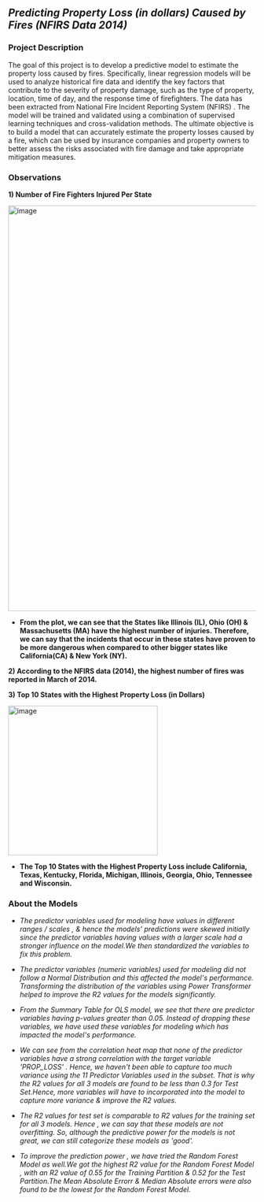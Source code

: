## _Predicting Property Loss (in dollars) Caused by Fires (NFIRS Data 2014)_

### **Project Description**

The goal of this project is to develop a predictive model to estimate the property loss caused by fires. Specifically, linear regression models will be used to analyze historical fire data and identify the key factors that contribute to the severity of property damage, such as the type of property, location, time of day, and the response time of firefighters. The data has been extracted from National Fire Incident Reporting System (NFIRS) . The model will be trained and validated using a combination of supervised learning techniques and cross-validation methods. The ultimate objective is to build a model that can accurately estimate the property losses caused by a fire, which can be used by insurance companies and property owners to better assess the risks associated with fire damage and take appropriate mitigation measures.

### **Observations**

**1) Number of Fire Fighters Injured Per State**

<img width="824" alt="image" src="https://user-images.githubusercontent.com/70052374/225415126-fa7e7b66-7f3f-4fff-9508-91076ce7949f.png">

* **From the plot, we can see that the States like Illinois (IL), Ohio (OH) & Massachusetts (MA) have the highest number of injuries. Therefore, we can say that the incidents that occur in these states have proven to be more dangerous when compared to other bigger states like California(CA) & New York (NY).** 




**2) According to the NFIRS data (2014), the highest number of fires was reported in March of 2014.** 




**3) Top 10 States with the Highest Property Loss (in Dollars)**

<img width="304" alt="image" src="https://user-images.githubusercontent.com/70052374/225423159-e90f3ad9-81ae-4064-bd13-6e552afb7dda.png">

* **The Top 10 States with the Highest Property Loss include California, Texas, Kentucky, Florida, Michigan, Illinois, Georgia, Ohio, Tennessee and Wisconsin.**

### **About the Models**

* _The predictor variables used for modeling have values in different ranges / scales , & hence the models' predictions were skewed initially since the predictor variables having values with a larger scale had a stronger influence on the model.We then standardized the variables to fix this problem._

* _The predictor variables (numeric variables) used for modeling did not follow a Normal Distribution and this affected the model's performance. Transforming the distribution of the variables using Power Transformer helped to improve the R2 values for the models significantly._

* _From the Summary Table for OLS model, we see that there are predictor variables having p-values greater than 0.05. Instead of dropping these variables, we have used these variables for modeling which has impacted the model's performance._

* _We can see from the correlation heat map that none of the predictor variables have a strong correlation with the target variable 'PROP_LOSS' . Hence, we haven't been able to capture too much variance using the 11 Predictor Variables used in the subset. That is why the R2 values for all 3 models are found to be less than 0.3 for Test Set.Hence, more variables will have to incorporated into the model to capture more variance & improve the R2 values._

* _The R2 values for test set is comparable to R2 values for the training set for all 3 models. Hence , we can say that these models are not overfitting. So, although the predictive power for the models is not great, we can still categorize these models as 'good'._

* _To improve the prediction power , we have tried the Random Forest Model as well.We got the highest R2 value for the Random Forest Model , with an R2 value of 0.55 for the Training Partition & 0.52 for the Test Partition.The Mean Absolute Errorr & Median Absolute errors were also found to be the lowest for the Random Forest Model._

